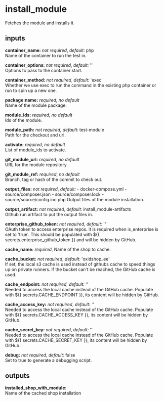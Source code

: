 # install_module
Fetches the module and installs it.

## inputs
**container_name:** *not required*, *default:*  php  
Name of the container to run the test in.

**container_options:** *not required*, *default:*  ''  
Options to pass to the container start.

**container_method:** *not required*, *default*: 'exec'  
Whether we use exec to run the command in the existing php container or run to spin up a new one.

**package:name:** *required*, *no default*  
Name of the module package.

**module_ids:** *required*, *no default*  
Ids of the module.

**module_path:** *not required*, *default:* test-module  
Path for the checkout and url.

**activate:** *required*, *no default*   
List of module_ids to activate.

**git_module_url:** *required*, *no default*  
URL for the module repository.

**git_module_ref:** *required*, *no default*  
Branch, tag or hash of the commit to check out.

**output_files:** *not required*, *default:*
    - docker-compose.yml
    - source/composer.json
    - source/composer.lock
    - source/source/config.inc.php
Output files of the module installation.

**output_artifact:** *not required*, *default:*  install_module-artifacts  
Github run artifact to put the output files in.

**enterprise_github_token:** *not required*, *default:* ''  
OAuth token to access enterprise repos. It is required when is_enterprise is
set to 'true'. This should be populated with ${{ secrets.enterprise_github_token }}
and will be hidden by GitHub.

**cache_name:** *required*,
Name of the shop to cache.

**cache_bucket:** *not required*, *default:* 'oxidshop_ee'  
If set, the local s3 cache is used instead of githubs cache to speed things up on
private runners. If the bucket can't be reached, the GitHub cache is used.

**cache_endpoint:** *not required*, *default:* ''  
Needed to access the local cache instead of the GitHub cache.
Populate with ${{ secrets.CACHE_ENDPOINT }}, its content will be hidden by GitHub.

**cache_access_key:** *not required*, *default:* ''  
Needed to access the local cache instead of the GitHub cache.
Populate with ${{ secrets.CACHE_ACCESS_KEY }}, its content will be hidden by GitHub.

**cache_secret_key:** *not required*, *default:* ''  
Needed to access the local cache instead of the GitHub cache.
Populate with ${{ secrets.CACHE_SECRET_KEY }}, its content will be hidden by GitHub.

**debug:** *not required*, *default:* false  
Set to true to generate a debugging script.

## outputs
**installed_shop_with_module:**  
Name of the cached shop installation